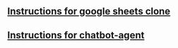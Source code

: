 ## [Instructions for google sheets clone](https://github.com/johankaibutsu/Assignments-zeotap/blob/main/google-sheets-clone/README.md)
## [Instructions for chatbot-agent](https://github.com/johankaibutsu/Assignments-zeotap/blob/main/support-agent-chatbot/README.md)
